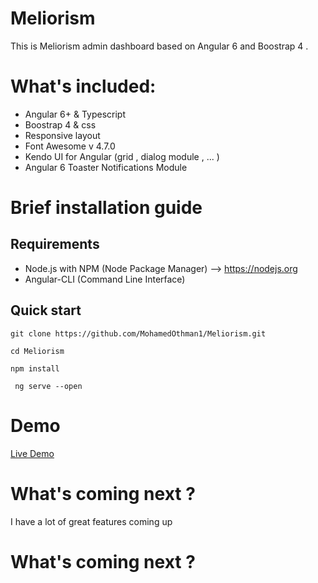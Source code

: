 # Meliorism
This is Meliorism admin dashboard based on Angular 6 and Boostrap 4 . 

# What's included:
* Angular 6+ & Typescript
* Boostrap 4 & css
* Responsive layout 
* Font Awesome v 4.7.0
* Kendo UI for Angular (grid , dialog module , ... )
* Angular 6 Toaster Notifications Module

# Brief installation guide

## Requirements 
* Node.js with NPM (Node Package Manager) --> https://nodejs.org
* Angular-CLI (Command Line Interface)

## Quick start 

``` 
git clone https://github.com/MohamedOthman1/Meliorism.git 
```
``` 
cd Meliorism
```
``` 
npm install 
```
``` 
 ng serve --open
```
 
# Demo 

  [Live Demo](https://meliorism.herokuapp.com/)
  
# What's coming next ?
  I have a lot of great features coming up
  
  # What's coming next ?
